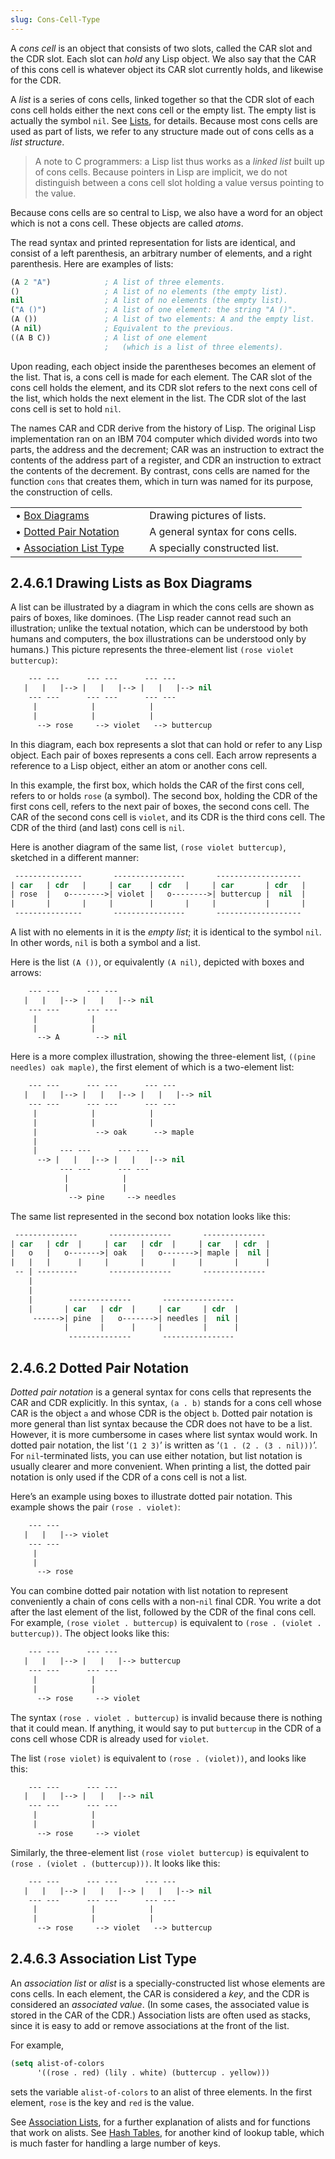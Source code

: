 ```yaml
---
slug: Cons-Cell-Type
---
```


A *cons cell* is an object that consists of two slots, called the CAR slot and the CDR slot. Each slot can *hold* any Lisp object. We also say that the CAR of this cons cell is whatever object its CAR slot currently holds, and likewise for the CDR.

A *list* is a series of cons cells, linked together so that the CDR slot of each cons cell holds either the next cons cell or the empty list. The empty list is actually the symbol `nil`. See [Lists](Lists), for details. Because most cons cells are used as part of lists, we refer to any structure made out of cons cells as a *list structure*.

> A note to C programmers: a Lisp list thus works as a *linked list* built up of cons cells. Because pointers in Lisp are implicit, we do not distinguish between a cons cell slot holding a value versus pointing to the value.

Because cons cells are so central to Lisp, we also have a word for an object which is not a cons cell. These objects are called *atoms*.

The read syntax and printed representation for lists are identical, and consist of a left parenthesis, an arbitrary number of elements, and a right parenthesis. Here are examples of lists:

```lisp
(A 2 "A")            ; A list of three elements.
()                   ; A list of no elements (the empty list).
nil                  ; A list of no elements (the empty list).
("A ()")             ; A list of one element: the string "A ()".
(A ())               ; A list of two elements: A and the empty list.
(A nil)              ; Equivalent to the previous.
((A B C))            ; A list of one element
                     ;   (which is a list of three elements).
```

Upon reading, each object inside the parentheses becomes an element of the list. That is, a cons cell is made for each element. The CAR slot of the cons cell holds the element, and its CDR slot refers to the next cons cell of the list, which holds the next element in the list. The CDR slot of the last cons cell is set to hold `nil`.

The names CAR and CDR derive from the history of Lisp. The original Lisp implementation ran on an IBM 704<!-- /@w --> computer which divided words into two parts, the address and the decrement; CAR was an instruction to extract the contents of the address part of a register, and CDR an instruction to extract the contents of the decrement. By contrast, cons cells are named for the function `cons` that creates them, which in turn was named for its purpose, the construction of cells.

|                                                  |    |                                  |
| :----------------------------------------------- | -- | :------------------------------- |
| • [Box Diagrams](Box-Diagrams)                   |    | Drawing pictures of lists.       |
| • [Dotted Pair Notation](Dotted-Pair-Notation)   |    | A general syntax for cons cells. |
| • [Association List Type](Association-List-Type) |    | A specially constructed list.    |
## 2.4.6.1 Drawing Lists as Box Diagrams

A list can be illustrated by a diagram in which the cons cells are shown as pairs of boxes, like dominoes. (The Lisp reader cannot read such an illustration; unlike the textual notation, which can be understood by both humans and computers, the box illustrations can be understood only by humans.) This picture represents the three-element list `(rose violet buttercup)`:

```lisp
    --- ---      --- ---      --- ---
   |   |   |--> |   |   |--> |   |   |--> nil
    --- ---      --- ---      --- ---
     |            |            |
     |            |            |
      --> rose     --> violet   --> buttercup
```

In this diagram, each box represents a slot that can hold or refer to any Lisp object. Each pair of boxes represents a cons cell. Each arrow represents a reference to a Lisp object, either an atom or another cons cell.

In this example, the first box, which holds the CAR of the first cons cell, refers to or holds `rose` (a symbol). The second box, holding the CDR of the first cons cell, refers to the next pair of boxes, the second cons cell. The CAR of the second cons cell is `violet`, and its CDR is the third cons cell. The CDR of the third (and last) cons cell is `nil`.

Here is another diagram of the same list, `(rose violet buttercup)`, sketched in a different manner:

```lisp
 ---------------       ----------------       -------------------
| car   | cdr   |     | car    | cdr   |     | car       | cdr   |
| rose  |   o-------->| violet |   o-------->| buttercup |  nil  |
|       |       |     |        |       |     |           |       |
 ---------------       ----------------       -------------------
```

A list with no elements in it is the *empty list*; it is identical to the symbol `nil`. In other words, `nil` is both a symbol and a list.

Here is the list `(A ())`, or equivalently `(A nil)`, depicted with boxes and arrows:

```lisp
    --- ---      --- ---
   |   |   |--> |   |   |--> nil
    --- ---      --- ---
     |            |
     |            |
      --> A        --> nil
```

Here is a more complex illustration, showing the three-element list, `((pine needles) oak maple)`, the first element of which is a two-element list:

```lisp
    --- ---      --- ---      --- ---
   |   |   |--> |   |   |--> |   |   |--> nil
    --- ---      --- ---      --- ---
     |            |            |
     |            |            |
     |             --> oak      --> maple
     |
     |     --- ---      --- ---
      --> |   |   |--> |   |   |--> nil
           --- ---      --- ---
            |            |
            |            |
             --> pine     --> needles
```

The same list represented in the second box notation looks like this:

```lisp
 --------------       --------------       --------------
| car   | cdr  |     | car   | cdr  |     | car   | cdr  |
|   o   |   o------->| oak   |   o------->| maple |  nil |
|   |   |      |     |       |      |     |       |      |
 -- | ---------       --------------       --------------
    |
    |
    |        --------------       ----------------
    |       | car   | cdr  |     | car     | cdr  |
     ------>| pine  |   o------->| needles |  nil |
            |       |      |     |         |      |
             --------------       ----------------
```
## 2.4.6.2 Dotted Pair Notation

*Dotted pair notation* is a general syntax for cons cells that represents the CAR and CDR explicitly. In this syntax, `(a . b)` stands for a cons cell whose CAR is the object `a` and whose CDR is the object `b`. Dotted pair notation is more general than list syntax because the CDR does not have to be a list. However, it is more cumbersome in cases where list syntax would work. In dotted pair notation, the list ‘`(1 2 3)`’ is written as ‘`(1 . (2 . (3 . nil)))`’. For `nil`-terminated lists, you can use either notation, but list notation is usually clearer and more convenient. When printing a list, the dotted pair notation is only used if the CDR of a cons cell is not a list.

Here’s an example using boxes to illustrate dotted pair notation. This example shows the pair `(rose . violet)`:

```lisp
    --- ---
   |   |   |--> violet
    --- ---
     |
     |
      --> rose
```

You can combine dotted pair notation with list notation to represent conveniently a chain of cons cells with a non-`nil` final CDR. You write a dot after the last element of the list, followed by the CDR of the final cons cell. For example, `(rose violet . buttercup)` is equivalent to `(rose . (violet . buttercup))`. The object looks like this:

```lisp
    --- ---      --- ---
   |   |   |--> |   |   |--> buttercup
    --- ---      --- ---
     |            |
     |            |
      --> rose     --> violet
```

The syntax `(rose . violet . buttercup)` is invalid because there is nothing that it could mean. If anything, it would say to put `buttercup` in the CDR of a cons cell whose CDR is already used for `violet`.

The list `(rose violet)` is equivalent to `(rose . (violet))`, and looks like this:

```lisp
    --- ---      --- ---
   |   |   |--> |   |   |--> nil
    --- ---      --- ---
     |            |
     |            |
      --> rose     --> violet
```

Similarly, the three-element list `(rose violet buttercup)` is equivalent to `(rose . (violet . (buttercup)))`. It looks like this:

```lisp
    --- ---      --- ---      --- ---
   |   |   |--> |   |   |--> |   |   |--> nil
    --- ---      --- ---      --- ---
     |            |            |
     |            |            |
      --> rose     --> violet   --> buttercup
```
## 2.4.6.3 Association List Type

An *association list* or *alist* is a specially-constructed list whose elements are cons cells. In each element, the CAR is considered a *key*, and the CDR is considered an *associated value*. (In some cases, the associated value is stored in the CAR of the CDR.) Association lists are often used as stacks, since it is easy to add or remove associations at the front of the list.

For example,

```lisp
(setq alist-of-colors
      '((rose . red) (lily . white) (buttercup . yellow)))
```

sets the variable `alist-of-colors` to an alist of three elements. In the first element, `rose` is the key and `red` is the value.

See [Association Lists](Association-Lists), for a further explanation of alists and for functions that work on alists. See [Hash Tables](Hash-Tables), for another kind of lookup table, which is much faster for handling a large number of keys.
